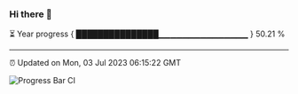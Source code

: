 ### Hi there 👋

⏳ Year progress { ███████████████▁▁▁▁▁▁▁▁▁▁▁▁▁▁▁ } 50.21 %

---

⏰ Updated on Mon, 03 Jul 2023 06:15:22 GMT

![Progress Bar CI](https://github.com/liununu/liununu/workflows/Progress%20Bar%20CI/badge.svg)
